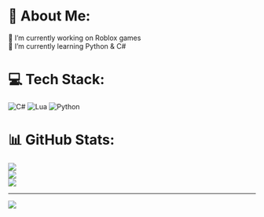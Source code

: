 # 💫 About Me:
🔭 I’m currently working on Roblox games<br>🌱 I’m currently learning Python & C#


# 💻 Tech Stack:
![C#](https://img.shields.io/badge/c%23-%23239120.svg?style=for-the-badge&logo=csharp&logoColor=white) ![Lua](https://img.shields.io/badge/lua-%232C2D72.svg?style=for-the-badge&logo=lua&logoColor=white) ![Python](https://img.shields.io/badge/python-3670A0?style=for-the-badge&logo=python&logoColor=ffdd54)
# 📊 GitHub Stats:
![](https://github-readme-stats.vercel.app/api?username=xxcredeadxx&theme=transparent&hide_border=false&include_all_commits=false&count_private=false)<br/>
![](https://nirzak-streak-stats.vercel.app/?user=xxcredeadxx&theme=transparent&hide_border=false)<br/>
![](https://github-readme-stats.vercel.app/api/top-langs/?username=xxcredeadxx&theme=transparent&hide_border=false&include_all_commits=false&count_private=false&layout=compact)

---
[![](https://visitcount.itsvg.in/api?id=xxcredeadxx&icon=0&color=1)](https://visitcount.itsvg.in)

<!-- Proudly created with GPRM ( https://gprm.itsvg.in ) -->
